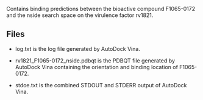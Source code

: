 Contains binding predictions between the bioactive compound F1065-0172 and the nside search space on the virulence factor rv1821.

## Files

- log.txt is the log file generated by AutoDock Vina.

- rv1821_F1065-0172_nside.pdbqt is the PDBQT file generated by AutoDock Vina containing the orientation and binding location of F1065-0172.

- stdoe.txt is the combined STDOUT and STDERR output of AutoDock Vina.

